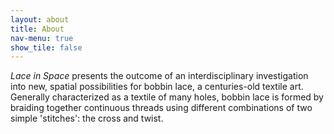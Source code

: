 ```yaml
---
layout: about
title: About
nav-menu: true
show_tile: false
---
```


<em>Lace in Space</em> presents the outcome of an interdisciplinary investigation into new, spatial possibilities for bobbin lace, a centuries-old textile art. Generally characterized as a textile of many holes, bobbin lace is formed by braiding together continuous threads using different combinations of two simple 'stitches': the cross and twist. 
